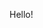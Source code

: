 Hello! 

<!---
jacver/jacver is a ✨ special ✨ repository because its `README.md` (this file) appears on your GitHub profile.
You can click the Preview link to take a look at your changes.
--->
